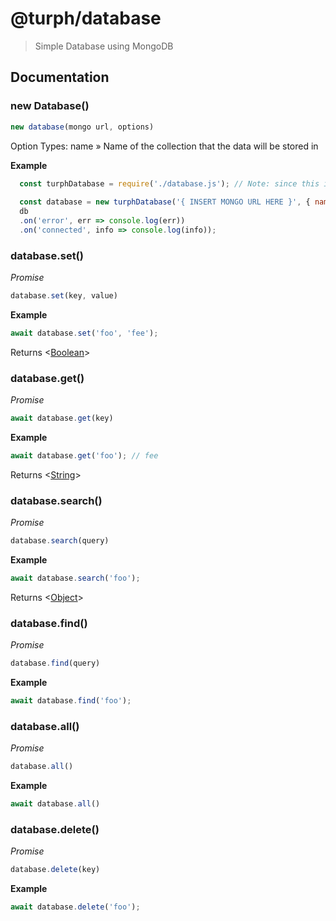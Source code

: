 # @turph/database

> Simple Database using MongoDB

## Documentation

### new Database()

```js
new database(mongo url, options)
```

Option Types:
  name » Name of the collection that the data will be stored in

__Example__

```js
  const turphDatabase = require('./database.js'); // Note: since this is not a NPM Package you need to make a new file for this called "database.js" if you wish to use this line of code
  
  const database = new turphDatabase('{ INSERT MONGO URL HERE }', { name: 'database' });
  db
  .on('error', err => console.log(err))
  .on('connected', info => console.log(info));
```

### database.set()

*Promise*

```js
database.set(key, value)
```

__Example__

```js
await database.set('foo', 'fee');
```

Returns <[Boolean](https://developer.mozilla.org/en-US/docs/Web/JavaScript/Reference/Global_Objects/Boolean)>

### database.get()

*Promise*

```js
await database.get(key)
```
 
__Example__

```js
await database.get('foo'); // fee
```

Returns <[String](https://developer.mozilla.org/en-US/docs/Web/JavaScript/Reference/Global_Objects/String)>

### database.search()

*Promise*

```js
database.search(query)
```

__Example__

```js
await database.search('foo');
```

Returns <[Object](https://developer.mozilla.org/en-US/docs/Web/JavaScript/Reference/Global_Objects/Object)>

### database.find()

*Promise*

```js
database.find(query)
```

__Example__

```js
await database.find('foo');
```

### database.all()

*Promise*

```js
database.all()
```

__Example__

```js
await database.all()
```

### database.delete()

*Promise*

```js
database.delete(key)
```

__Example__

```js
await database.delete('foo');
```
